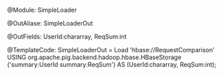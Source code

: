 @Module:
SimpleLoader

@OutAliase:
SimpleLoaderOut

@OutFields:
UserId:chararray, ReqSum:int

@TemplateCode:
SimpleLoaderOut = Load 'hbase://RequestComparison' USING org.apache.pig.backend.hadoop.hbase.HBaseStorage ('summary:UserId summary:ReqSum') AS (UserId:chararray, ReqSum:int);




